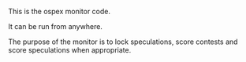 This is the ospex monitor code.

It can be run from anywhere.

The purpose of the monitor is to lock speculations, score contests and score speculations when appropriate.
